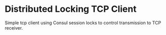 # Distributed Locking TCP Client 

Simple tcp client using Consul session locks to control transmission to TCP receiver.


